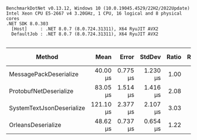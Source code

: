 ```

BenchmarkDotNet v0.13.12, Windows 10 (10.0.19045.4529/22H2/2022Update)
Intel Xeon CPU E5-2667 v4 3.20GHz, 1 CPU, 16 logical and 8 physical cores
.NET SDK 8.0.303
  [Host]     : .NET 8.0.7 (8.0.724.31311), X64 RyuJIT AVX2
  DefaultJob : .NET 8.0.7 (8.0.724.31311), X64 RyuJIT AVX2


```
| Method                    | Mean      | Error    | StdDev   | Ratio | RatioSD | Gen0   | Allocated | Alloc Ratio |
|-------------------------- |----------:|---------:|---------:|------:|--------:|-------:|----------:|------------:|
| MessagePackDeserialize    |  40.00 μs | 0.775 μs | 1.230 μs |  1.00 |    0.00 |      - |  11.74 KB |        1.00 |
| ProtobufNetDeserialize    |  83.05 μs | 1.514 μs | 1.416 μs |  2.08 |    0.08 |      - |  11.74 KB |        1.00 |
| SystemTextJsonDeserialize | 121.10 μs | 2.377 μs | 2.107 μs |  3.03 |    0.12 | 0.2441 |  67.62 KB |        5.76 |
| OrleansDeserialize        |  48.62 μs | 0.737 μs | 0.654 μs |  1.22 |    0.05 |      - |  11.74 KB |        1.00 |
